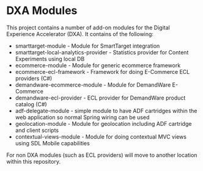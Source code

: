 DXA Modules
===================================================

This project contains a number of add-on modules for the Digital Experience Accelerator (DXA).
It contains of the following:

* smarttarget-module - Module for SmartTarget integration
* smarttarget-local-analytics-provider - Statistics provider for Content Experiments using local DB
* ecommerce-module - Module for generic ecommerce framework
* ecommerce-ecl-framework - Framework for doing E-Commerce ECL providers (C#)
* demandware-ecommerce-module - Module for DemandWare E-Commerce
* demandware-ecl-provider - ECL provider for DemandWare product catalog (C#)
* adf-delegate-module - simple module to have ADF cartridges within the web application so normal Spring wiring can be used
* geolocation-module - Module for geolocation including ADF cartridge and client scripts
* contextual-views-module - Module for doing contextual MVC views using SDL Mobile capabilities

For non DXA modules (such as ECL providers) will move to another location within this repository.



